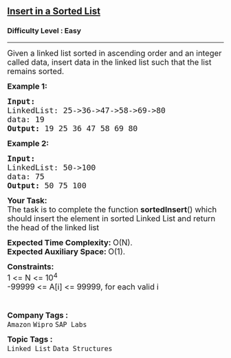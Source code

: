 <h2><a href="https://practice.geeksforgeeks.org/problems/insert-in-a-sorted-list/1?page=1&difficulty[]=0&category[]=Linked%20List&sortBy=submissions">Insert in a Sorted List</a></h2><h3>Difficulty Level : Easy</h3><hr><div class="problems_problem_content__Xm_eO"><p><span style="font-size:18px">Given a linked list sorted in ascending order and an integer called data, insert&nbsp;data in the linked list such that the list remains sorted.</span></p>

<p><span style="font-size:18px"><strong>Example 1:</strong></span></p>

<pre><span style="font-size:18px"><strong>Input:
</strong>LinkedList: 25-&gt;36-&gt;47-&gt;58-&gt;69-&gt;80
data: 19
<strong>Output: </strong>19 25 36 47 58 69 80</span>
</pre>

<p><span style="font-size:18px"><strong>Example 2:</strong></span></p>

<pre><span style="font-size:18px"><strong>Input:
</strong>LinkedList: 50-&gt;100
data: 75
<strong>Output: </strong>50 75 100</span></pre>

<p><span style="font-size:18px"><strong>Your&nbsp;Task:</strong><br>
The task is to complete the function <strong>sortedInsert</strong>() which should insert the element in sorted Linked List and return the head of the linked list</span></p>

<p><span style="font-size:18px"><strong>Expected Time Complexity:&nbsp;</strong>O(N).<br>
<strong>Expected Auxiliary Space:&nbsp;</strong>O(1).</span></p>

<p><span style="font-size:18px"><strong>Constraints:</strong><br>
1 &lt;= N &lt;= 10<sup>4</sup><br>
-99999 &lt;= A[i] &lt;= 99999, for each valid i</span></p>

<p>&nbsp;</p>
</div><p><span style=font-size:18px><strong>Company Tags : </strong><br><code>Amazon</code>&nbsp;<code>Wipro</code>&nbsp;<code>SAP Labs</code>&nbsp;<br><p><span style=font-size:18px><strong>Topic Tags : </strong><br><code>Linked List</code>&nbsp;<code>Data Structures</code>&nbsp;